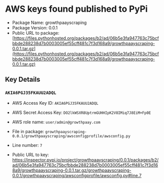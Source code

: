 # AWS keys found published to PyPi

* Package Name: growthpaayscraping
* Package Version: 0.0.1
* Public URL to package: [https://files.pythonhosted.org/packages/b2/ad/06b5e3fa947763c75bcfbbde288238d7b0003005ef55cff481c7f3d168a9/growthpaayscraping-0.0.1.tar.gz](https://files.pythonhosted.org/packages/b2/ad/06b5e3fa947763c75bcfbbde288238d7b0003005ef55cff481c7f3d168a9/growthpaayscraping-0.0.1.tar.gz)

## Key Details

### `AKIA6PGJ35FKAUU2ADQL`

* AWS Access Key ID: `AKIA6PGJ35FKAUU2ADQL`
* AWS Secret Access Key: `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` 
* AWS role name: `user/admin@growthpaay.com`
* File in package: `growthpaayscraping-0.0.1/growthpaayscraping/awsconfigprofile/awsconfig.py`
* Line number: `7`

* Public URL to key: https://inspector.pypi.io/project/growthpaayscraping/0.0.1/packages/b2/ad/06b5e3fa947763c75bcfbbde288238d7b0003005ef55cff481c7f3d168a9/growthpaayscraping-0.0.1.tar.gz/growthpaayscraping-0.0.1/growthpaayscraping/awsconfigprofile/awsconfig.py#line.7


